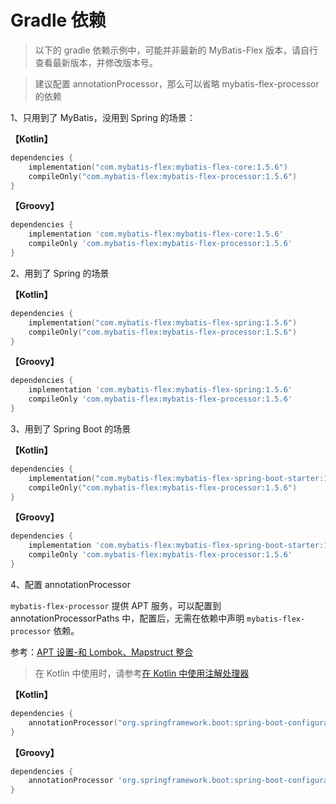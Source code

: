 # Gradle 依赖

> 以下的 gradle 依赖示例中，可能并非最新的 MyBatis-Flex 版本，请自行查看最新版本，并修改版本号。

> 建议配置 annotationProcessor，那么可以省略 mybatis-flex-processor 的依赖


1、只用到了 MyBatis，没用到 Spring 的场景：

**【Kotlin】**

```kotlin
dependencies {
    implementation("com.mybatis-flex:mybatis-flex-core:1.5.6")
    compileOnly("com.mybatis-flex:mybatis-flex-processor:1.5.6")
}
```

**【Groovy】**

```groovy
dependencies {
    implementation 'com.mybatis-flex:mybatis-flex-core:1.5.6'
    compileOnly 'com.mybatis-flex:mybatis-flex-processor:1.5.6'
}
```

2、用到了 Spring 的场景

**【Kotlin】**
```kotlin
dependencies {
    implementation("com.mybatis-flex:mybatis-flex-spring:1.5.6")
    compileOnly("com.mybatis-flex:mybatis-flex-processor:1.5.6")
}
```

**【Groovy】**
```groovy
dependencies {
    implementation 'com.mybatis-flex:mybatis-flex-spring:1.5.6'
    compileOnly 'com.mybatis-flex:mybatis-flex-processor:1.5.6'
}
```

3、用到了 Spring Boot 的场景

**【Kotlin】**

```kotlin
dependencies {
    implementation("com.mybatis-flex:mybatis-flex-spring-boot-starter:1.5.6")
    compileOnly("com.mybatis-flex:mybatis-flex-processor:1.5.6")
}
```

**【Groovy】**

```groovy
dependencies {
    implementation 'com.mybatis-flex:mybatis-flex-spring-boot-starter:1.5.6'
    compileOnly 'com.mybatis-flex:mybatis-flex-processor:1.5.6'
}
```

4、配置 annotationProcessor

`mybatis-flex-processor` 提供 APT 服务，可以配置到 annotationProcessorPaths 中，配置后，无需在依赖中声明 `mybatis-flex-processor` 依赖。

参考：[APT 设置-和 Lombok、Mapstruct 整合](../others/apt.md)

> 在 Kotlin 中使用时，请参考[在 Kotlin 中使用注解处理器](../others/kapt.md)

**【Kotlin】**

```kotlin
dependencies {
    annotationProcessor("org.springframework.boot:spring-boot-configuration-processor:1.5.6")
}
```

**【Groovy】**

```groovy
dependencies {
    annotationProcessor 'org.springframework.boot:spring-boot-configuration-processor:1.5.6'
}
```
